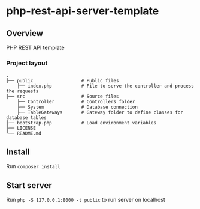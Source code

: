 # php-rest-api-server-template

## Overview

PHP REST API template

### Project layout

    .
    ├── public                  # Public files
        ├── index.php           # File to serve the controller and process the requests
    ├── src                     # Source files
        ├── Controller          # Controllers folder
        ├── System              # Database connection
        ├── TableGateways       # Gateway folder to define classes for database tables
    ├── bootstrap.php           # Load environment variables
    ├── LICENSE
    └── README.md


## Install
Run ```composer install```

## Start server
Run ```php -S 127.0.0.1:8000 -t public``` to run server on localhost
